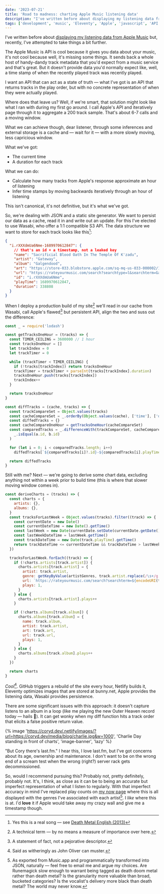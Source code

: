 ```yaml
---
date: '2023-07-21'
title: 'Road to madness: charting Apple Music listening data'
description: "I've written before about displaying my listening data from Apple Music but, recently, I've attempted to take things a bit further."
tags: ['development', 'music', 'Eleventy', 'Apple', 'javascript', 'API']
---
```


I've written before about [displaying my listening data from Apple Music](https://coryd.dev/posts/2023/displaying-listening-data-from-apple-music-using-musickit/) but, recently, I've attempted to take things a bit further.<!-- excerpt -->

The Apple Music is API is cool because it gives you data about your music, it's not cool because well, it's missing some things. It sends back a whole host of handy-dandy track metadata that you'd expect from a music service and that's great. But it doesn't provide data you'd normally expect like, well, a time stamp of when the recently played track was recently played.

I want an API that can act as a state of truth — what I've got is an API that returns tracks in the play order, but with no concrete representation of when they were actually played.

Where does that leave us? Well, if we're smart, that solution might look like what I ran with during my first go around. I call Apple's API and iteratively page through it to aggregate a 200 track sample. That's about 6-7 calls and a moving window.

What we can achieve though, dear listener, through some inferences and external storage is a cache and — wait for it — with a more slowly moving, less capricious window.

What we've got:

- The current time
- A duration for each track

What we can do:

- Calculate how many tracks from Apple's response approximate an hour of listening
- Infer time stamps by moving backwards iteratively through an hour of listening

This isn't canonical, it's not definitive, but it's what we've got.

So, we're dealing with JSON and a static site generator. We want to persist our data as a cache, read it in and write out an update. For this I've elected to use Wasabi, who offer a 1:1 compatible S3 API. The data structure we want to store for each track looks like this[^1]:

```json
{
  "i.rXXXdmUa6Nme-1689970612847": {
    // that's an id + a timestamp, not a leaked key
    "name": "Sacrificial Blood Oath In The Temple Of K'zadu",
    "artist": "Gateway",
    "album": "Galgendood",
    "art": "https://store-033.blobstore.apple.com/sq-mq-us-033-000002/18/f1/a3/18f1a37a-8c9a-169a-5458-464aea20ce05/image?X-Amz-Algorithm=AWS4-HMAC-SHA256&X-Amz-Date=20230721T202228Z&X-Amz-SignedHeaders=host&X-Amz-Expires=86400&X-Amz-Credential=MKIAU0HKO2RBEAT0UMZS%2F20230721%2Fstore-033%2Fs3%2Faws4_request&X-Amz-Signature=85790600221880597074559ed3674564f17ca3df6634d6fa15496baf7aca5d56",
    "url": "https://rateyourmusic.com/search?searchtype=l&searchterm=Galgendood%20Gateway",
    "id": "i.rXXXdmUa6Nme",
    "playTime": 1689970612847,
    "duration": 338808
  }
}
```

When I deploy a production build of my site[^2] we'll read in our cache from Wasabi, call Apple's flawed[^3] but persistent API, align the two and suss out the difference:

```javascript
const _ = require('lodash')

const getTracksOneHour = (tracks) => {
  const TIMER_CEILING = 3600000 // 1 hour
  const tracksOneHour = []
  let trackIndex = 0
  let trackTimer = 0

  while (trackTimer < TIMER_CEILING) {
    if (!tracks[trackIndex]) return tracksOneHour
    trackTimer = trackTimer + parseInt(tracks[trackIndex].duration)
    tracksOneHour.push(tracks[trackIndex])
    trackIndex++
  }

  return tracksOneHour
}

const diffTracks = (cache, tracks) => {
  const trackCompareSet = Object.values(tracks)
  const cacheCompareSet = _.orderBy(Object.values(cache), ['time'], ['desc'])
  const diffedTracks = {}
  const cacheCompareOneHour = getTracksOneHour(cacheCompareSet)
  const comparedTracks = _.differenceWith(trackCompareSet, cacheCompareOneHour, (a, b) =>
    _.isEqual(a.id, b.id)
  )

  for (let i = 0; i < comparedTracks.length; i++)
    diffedTracks[`${comparedTracks[i]?.id}-${comparedTracks[i].playTime}`] = comparedTracks[i]

  return diffedTracks
}
```

Still with me? Next — we're going to derive some chart data, excluding anything not within a week prior to build time (this is where that slower moving window comes in).

```javascript
const deriveCharts = (tracks) => {
  const charts = {
    artists: {},
    albums: {},
  }
  const tracksForLastWeek = Object.values(tracks).filter((track) => {
    const currentDate = new Date()
    const currentDateTime = new Date().getTime()
    const lastWeek = new Date(currentDate.setDate(currentDate.getDate() - 7))
    const lastWeekDateTime = lastWeek.getTime()
    const trackDateTime = new Date(track.playTime).getTime()
    return trackDateTime <= currentDateTime && trackDateTime > lastWeekDateTime
  })

  tracksForLastWeek.forEach((track) => {
    if (!charts.artists[track.artist]) {
      charts.artists[track.artist] = {
        artist: track.artist,
        genre: getKeyByValue(artistGenres, track.artist.replace(/\s+/g, '-').toLowerCase()),
        url: `https://rateyourmusic.com/search?searchterm=${encodeURI(track.artist)}`,
        plays: 1,
      }
    } else {
      charts.artists[track.artist].plays++
    }

    if (!charts.albums[track.album]) {
      charts.albums[track.album] = {
        name: track.album,
        artist: track.artist,
        art: track.art,
        url: track.url,
        plays: 1,
      }
    } else {
      charts.albums[track.album].plays++
    }
  })

  return charts
}
```

_Cool_[^4]. GitHub triggers a rebuild of the site every hour, Netlify builds it, Eleventy optimizes images that are stored at bunny.net, Apple provides the listening data, Wasabi provides persistence.

There are some significant issues with this approach: it doesn't capture listens to an album in a loop (like me playing the new Outer Heaven record today — hails 🤘). It can get wonky when my diff function hits a track order that elicits a false positive return value.

{% image 'https://coryd.dev/.netlify/images/?url=https://coryd.dev/media/blog/charlie.jpg&w=1000', 'Charlie Day standing in front of charts', 'image-banner', 'lazy' %}

"But Cory there's last.fm." I hear this, I love last.fm, but I've got concerns about its age, ownership and maintenance. I don't want to be on the wrong end of a scream test when the wrong (right?) server rack gets decommissioned.

So, would I recommend pursuing this? Probably not, pretty definitely, probably not. It's, I think, as close as it can be to being an accurate but imperfect representation of what I listen to regularly. With that imperfect accuracy in mind I've replaced play counts on [my now page](https://coryd.dev/now) where this is all displayed with the genres I've associated with each artist[^5]. I _like_ where this is at. I'd **love** it if Apple would take away my crazy wall and give me a timestamp though.

[^1]: Yes this is a real song — see [Death Metal English (2013)](https://www.invisibleoranges.com/death-metal-english/)
[^2]: A technical term — by no means a measure of importance over here.
[^3]: A statement of fact, not a pejorative descriptor.
[^4]: Said as witheringly as John Oliver can muster.
[^5]: As exported from Music.app and programmatically transformed into JSON, naturally — feel free to email me and argue my choices. Are Runemagick slow enough to warrant being tagged as death doom metal rather than death metal? Is the granularity more valuable than broad, bucketed categories? Is the vocalist's delivery more black than death metal? The world may never know.

